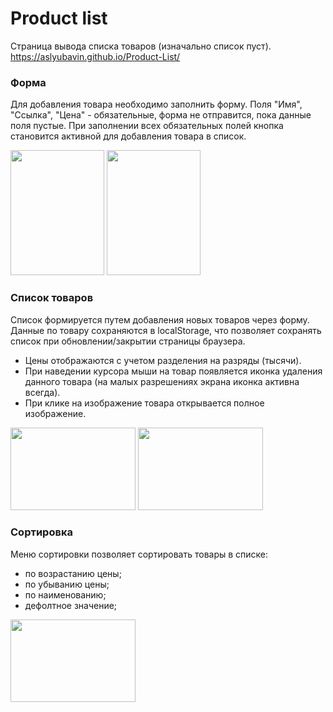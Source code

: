 # Product list
Страница вывода списка товаров (изначально список пуст).
https://aslyubavin.github.io/Product-List/

### Форма
Для добавления товара необходимо заполнить форму. Поля "Имя", "Ссылка", "Цена" - обязательные, форма не отправится, пока данные поля пустые. При заполнении всех обязательных полей кнопка становится активной для добавления товара в список.

<img src="form1.png" width="150" height="200" />
<img src="form2.png" width="150" height="200" />

### Список товаров
Список формируется путем добавления новых товаров через форму.
Данные по товару сохраняются в localStorage, что позволяет сохранять список при обновлении/закрытии страницы браузера.

- Цены отображаются с учетом разделения на разряды (тысячи).
- При наведении курсора мыши на товар появляется иконка удаления данного товара (на малых разрешениях экрана иконка активна всегда). 
- При клике на изображение товара открывается полное изображение.

<img src="item1.png" width="200" height="132" />
<img src="item2.png" width="200" height="132" />

### Сортировка
Меню сортировки позволяет сортировать товары в списке:
- по возрастанию цены;
- по убыванию цены;
- по наименованию;
- дефолтное значение;

<img src="sort.png" width="200" height="132" />